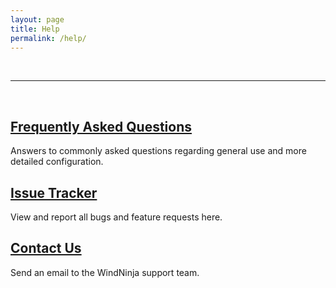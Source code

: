 ```yaml
---
layout: page
title: Help
permalink: /help/
---
```


<br>




***

<br>
<div class="col col-9">
<div class="col col-6">
  <div class="block red">
      <div class="block-body height-1">
          <span class="post-meta white-text"></span>
          <h2>
            <a class="post-link white-text" href="https://firelab.github.io/windninja/faq/">Frequently Asked Questions</a>
          </h2>
          <p>Answers to commonly asked questions regarding general use and more detailed configuration.</p>
      </div>
  </div>
</div>
<div class="col col-6">
  <div class="block blue">
      <div class="block-body height-1">
          <span class="post-meta white-text"></span>
          <h2>
            <a class="post-link white-text" href="https://github.com/firelab/windninja/issues/">Issue Tracker</a>
          </h2>
          <p>View and report all bugs and feature requests here.</p>
      </div>
  </div>
</div>
<div class="col col-12">
  <div class="block pink">
      <div class="block-body height-1">
          <span class="post-meta white-text"></span>
          <h2>
            <a class="post-link white-text" href="mailto:wind.ninja.support@gmail.com">Contact Us</a>
          </h2>
          <p>Send an email to the WindNinja support team.</p>
      </div>
  </div>
</div>
</div>
